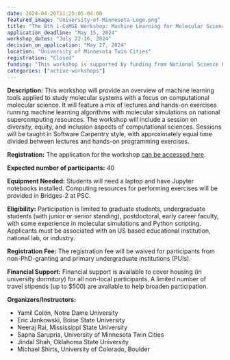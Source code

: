 ```yaml
---
date: 2024-04-26T11:25:05-04:00
featured_image: "University-of-Minnesota-Logo.png"
title: "The 8th i-CoMSE Workshop: Machine Learning for Molecular Science"
application_deadline: "May 15, 2024"
workshop_dates: "July 22-16, 2024"
decision_on_application: "May 27, 2024"
location: "University of Minnesota Twin Cities"
registration: "Closed"
funding: "This workshop is supported by funding from National Science Foundation Office of Advanced Cyberinfrastructure"
categories: ["active-workshops"]
---
```


**Description:** This workshop will provide an overview of machine learning tools applied to study molecular systems with a focus on computational molecular science. It will feature a mix of lectures and hands-on exercises running machine learning algorithms with molecular simulations on national supercomputing resources. The workshop will include a session on diversity, equity, and inclusion aspects of computational sciences. Sessions will be taught in Software Carpentry style, with approximately equal time divided between lectures and hands-on programming exercises.

**Registration:**
The application for the workshop [can be accessed here](https://forms.gle/T4UPibVrzpouGKVQ6).

<!--
**Preliminary Schedule:**
- Monday  July 22th, 2024
  - Feature representation
  - Dimensionality reduction
  - Unsupervised learning
- Tuesday, July 23rd, 2024
  - Clustering and visualization
  - Regression and supervised learning
  - Training, testing, and validation
  - Simple regression models
  - D&I workshop
- Wednesday, July 24th, 2024
  - Structured vs unstructured data
  - Regularized vs tree based methods
  - Interpretability
  - Workshop Outing
- Thursday, July 25th, 2024
  - Deep learning
  - Advanced examples of ML applications to molecular science
  - ML on cyberinfrastructure
- Friday, July 26th, 2024
  - Generative models and inverse design
  - General Q&A
  - Wrap up
-->

**Expected number of participants:** 40

**Equipment Needed:** Students will need a laptop and have Jupyter notebooks installed. Computing resources for performing 
exercises will be provided in Bridges-2 at PSC. 
<!--
**Dormitory Check-In:** July 9th, 2023 (starts at 1 pm) and Check out: July 14th 2023 (by noon) 
-->
**Eligibility:** Participation is limited to graduate students, undergraduate students (with junior or senior standing), postdoctoral, early career faculty, with some experience in molecular simulations and Python scripting. Applicants must be associated with an US based educational institution, national lab, or industry.

**Registration Fee:** The registration fee will be waived for participants from non-PhD-granting and primary undergraduate institutions (PUIs).

**Financial Support:**  Financial support is available to cover housing (in university dormitory) for all non-local participants. A limited number of travel stipends (up to $500) are available to help broaden participation.

**Organizers/Instructors:**
- Yamil Colón, Notre Dame University
- Eric Jankowski, Boise State University
- Neeraj Rai, Mississippi State University
- Sapna Sarupria, University of Minnesota Twin Cities
- Jindal Shah, Oklahoma State University
- Michael Shirts, University of Colorado, Boulder
